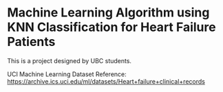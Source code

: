 <h1> Machine Learning Algorithm using KNN Classification for Heart Failure Patients </h1>
This is a project designed by UBC students. 

UCI Machine Learning Dataset Reference: https://archive.ics.uci.edu/ml/datasets/Heart+failure+clinical+records
